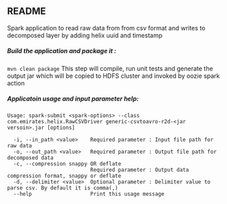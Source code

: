 ## README

Spark application to read raw data from from csv format and writes to decomposed layer by adding helix uuid and timestamp

##### Build the application and package it : 

`mvn clean package`
    This step will compile, run unit tests and generate the output jar which will be copied to HDFS cluster and invoked by oozie spark action

##### Applicatoin usage and input parameter help:
`Usage: spark-submit <spark-options> --class com.emirates.helix.RawCSVDriver generic-csvtoavro-r2d-<jar versoin>.jar [options]`
```
  -i, --in_path <value>    Required parameter : Input file path for raw data
  -o, --out_path <value>   Required parameter : Output file path for decomposed data
  -c, --compression snappy OR deflate
                           Required parameter : Output data compression format, snappy or deflate
  -d, --delimiter <value>  Optional parameter : Delimiter value to parse csv. By default it is comma(,)
  --help                   Print this usage message
```